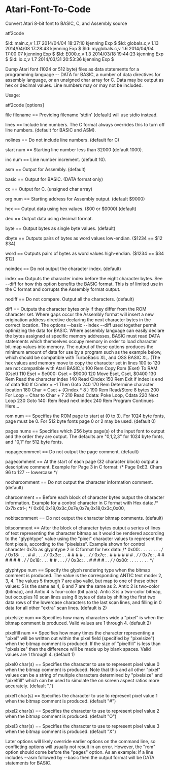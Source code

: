 # Atari-Font-To-Code
Convert Atari 8-bit font to BASIC, C, and Assembly source





atf2code

$Id: main.c,v 1.17 2014/04/04 18:37:10 kjenning Exp $
$Id: globals.c,v 1.13 2014/04/08 17:28:43 kjenning Exp $
$Id: myglobals.c,v 1.6 2014/04/04 17:00:07 kjenning Exp $
$Id: E000.c,v 1.3 2014/03/18 19:44:23 kjenning Exp $
$Id: io.c,v 1.7 2014/03/31 20:53:36 kjenning Exp $

Dump Atari font (1024 or 512 byte) files as data statements for a programming
language -- DATA for BASIC, a number of data directives for assembly language,
or an unsigned char array for C.
Data may be output as hex or decimal values.  Line numbers may or may not be
included.

Usage:

atf2code [options]

file          filename == Providing filename 'stdin' (default) will use stdio
                          instead.

lines                  == Include line numbers. The C format always overrides
                          this to turn off line numbers. (default for BASIC
                          and ASM).

nolines                == Do not include line numbers. (default for C)

start              num == Starting line number less than 32000 (default 1000).

inc                num == Line number increment. (default 10).

asm                    == Output for Assembly. (default)

basic                  == Output for BASIC. (DATA format only)

cc                     == Output for C. (unsigned char array)

org                num == Starting address for Assembly output. (default
                          $9000)

hex                    == Output data using hex values. ($00 or $0000)
                          (default)

dec                    == Output data using decimal format.

byte                   == Output bytes as single byte values. (default)

dbyte                  == Outputs pairs of bytes as word values low-endian.
                          ($1234 == $12 $34)

word                   == Outputs pairs of bytes as word values high-endian.
                          ($1234 == $34 $12)

noindex                == Do not output the character index. (default)

index                  == Outputs the character index before the eight
                          character bytes.  See --diff for how this option
                          benefits the BASIC format.  This is of limited use
                          in the C format and corrupts the Assembly format
                          output.

nodiff                 == Do not compare. Output all the characters. (default)

diff                   == Outputs the character bytes only if they differ from
                          the ROM character set. Where gaps occur the Assembly
                          format will insert a new origination address
                          directive declaring the next character bytes in the
                          correct location. The options --basic --index --diff
                          used together permit optimizing the data for BASIC.
                          Where assembly language can easily declare the bytes
                          assigned at specific memory addresses, BASIC must
                          read DATA statements which themselves occupy memory
                          in order to load character bit-map values into
                          memory. The output of these options produces the
                          minimum amount of data for use by a program such as
                          the example below, which should be compatible with
                          TurboBasic XL, and OSS BASIC XL. (The hex values and
                          memory move to copy the character set in lines 100
                          to 120 are not compatible with Atari BASIC.):
                          100 Rem Copy Rom (Eset) To RAM (Cset)
                          110 Eset = $e000: Cset = $9000
                          120 Move Eset, Cset, $0400
                          130 Rem Read the character index
                          140 Read Cindex
                          150 Rem Exit if index is end of data
                          160 If Cindex = -1 Then Goto 240
                          170 Rem Determine character location
                          180 Char = Cset + (Cindex * 8 )
                          190 Rem Read/Store 8 bytes
                          200   For Loop = Char to Char + 7
                          210   Read Cdata: Poke Loop, Cdata
                          220   Next Loop
                          230 Goto 140: Rem Read next index
                          240 Rem Program Continues Here...

rom                num == Specifies the ROM page to start at (0 to 3). For
                          1024 byte fonts, page must be 0. For 512 byte fonts
                          page 0 or 2 may be used. (default 0)

pages             nums == Specifies which 256 byte page(s) of the input font
                          to output and the order they are output. The
                          defaults are "0,1,2,3" for 1024 byte fonts, and
                          "0,1" for 512 byte fonts.

nopagecomment          == Do not output the page comment. (default)

pagecomment            == At the start of each page (32 character block)
                          output a descriptive comment.
                          Example for Page 3 in C format:
                          /* Page 0xE3.  Chars 96 to 127 -- lowercase */

nocharcomment          == Do not output the character information comment.
                          (default)

charcomment            == Before each block of character bytes output the
                          character information.
                          Example for a control character in C format with Hex
                          data:
                          /* 0x7b ctrl-; */
                          0x00,0x18,0x3c,0x7e,0x7e,0x18,0x3c,0x00,

nobitscomment          == Do not output the character bitmap comments.
                          (default)

bitscomment            == After the block of character bytes output a series
                          of lines of text representing the character bitmap
                          as it would be rendered according to the "glyphtype"
                          value using the "pixel" character values to
                          represent the font pixels, according to the
                          "pixelsize".
                          Example shown for control character 0x7b as
                          glyphtype 2 in C format for hex data:
                          /* 0x00:  . . . . . . . .  */
                          /* 0x18:  . . . # # . . .  */
                          /* 0x3c:  . . # # # # . .  */
                          /* 0x7e:  . # # # # # # .  */
                          /* 0x7e:  . # # # # # # .  */
                          /* 0x18:  . . . # # . . .  */
                          /* 0x3c:  . . # # # # . .  */
                          /* 0x00:  . . . . . . . .  */

glyphtype          num == Specify the glyph rendering type when the bitmap
                          comment is produced. The value is the corresponding
                          ANTIC text mode: 2, 3, 4. The values 5 through 7 are
                          also valid, but map to one of these other values: 5
                          is the same as 4, 6 and 7 are the same as 2.  Antic
                          2 is two-color (bitmap), and Antic 4 is four-color
                          (bit pairs).  Antic 3 is a two-color bitmap, but
                          occupies 10 scan lines using 8 bytes of data by
                          shifting the first two data rows of the lowercase
                          characters to the last scan lines, and filling in 0
                          data for all other "extra" scan lines. (default is
                          2)

pixelsize          num == Specifies how many characters wide a "pixel" is when
                          the bitmap comment is produced. Valid values are 1
                          through 4. (default 2)

pixelfill          num == Specifies how many times the character representing
                          a "pixel" will be written out within the pixel field
                          (specified by "pixelsize") when the bitmap comment
                          is produced.  If the size  of "pixelfill" is less
                          than "pixelsize" then the difference will be made up
                          by blank spaces. Valid values are 1 through 4.
                          (default 1)

pixel0         char(s) == Specifies the character to use to represent pixel
                          value 0 when the bitmap comment is produced. Note
                          that this and all other "pixel" values can be a
                          string of multiple characters determined by
                          "pixelsize" and "pixelfill" which can be used to
                          simulate the on screen aspect ratios more
                          accurately. (default ".")

pixel1         char(s) == Specifies the character to use to represent pixel
                          value 1 when the bitmap comment is produced.
                          (default "#")

pixel2         char(s) == Specifies the character to use to represent pixel
                          value 2 when the bitmap comment is produced.
                          (default "O")

pixel3         char(s) == Specifies the character to use to represent pixel
                          value 3 when the bitmap comment is produced.
                          (default "X")

Later options will likely override earlier options on the command line, so
conflicting options will usually not result in an error. However, the "rom"
option should come before the "pages" option. As an example: If a line
includes --asm followed by --basic then the output format will be DATA
statements for BASIC.
